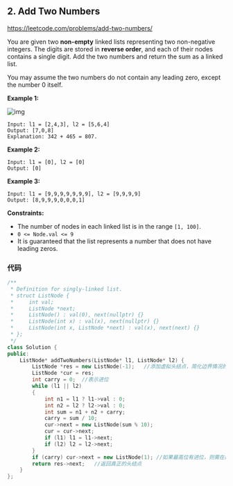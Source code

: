 ## 2. Add Two Numbers

https://leetcode.com/problems/add-two-numbers/

You are given two **non-empty** linked lists representing two non-negative integers. The digits are stored in **reverse order**, and each of their nodes contains a single digit. Add the two numbers and return the sum as a linked list.

You may assume the two numbers do not contain any leading zero, except the number 0 itself.

 

**Example 1:**

![img](https://assets.leetcode.com/uploads/2020/10/02/addtwonumber1.jpg)

```
Input: l1 = [2,4,3], l2 = [5,6,4]
Output: [7,0,8]
Explanation: 342 + 465 = 807.
```

**Example 2:**

```
Input: l1 = [0], l2 = [0]
Output: [0]
```

**Example 3:**

```
Input: l1 = [9,9,9,9,9,9,9], l2 = [9,9,9,9]
Output: [8,9,9,9,0,0,0,1]
```

 

**Constraints:**

- The number of nodes in each linked list is in the range `[1, 100]`.
- `0 <= Node.val <= 9`
- It is guaranteed that the list represents a number that does not have leading zeros.



### 代码

```cpp
/**
 * Definition for singly-linked list.
 * struct ListNode {
 *     int val;
 *     ListNode *next;
 *     ListNode() : val(0), next(nullptr) {}
 *     ListNode(int x) : val(x), next(nullptr) {}
 *     ListNode(int x, ListNode *next) : val(x), next(next) {}
 * };
 */
class Solution {
public:
    ListNode* addTwoNumbers(ListNode* l1, ListNode* l2) {
        ListNode *res = new ListNode(-1);   //添加虚拟头结点，简化边界情况的判断
        ListNode *cur = res;
        int carry = 0;  //表示进位
        while (l1 || l2) 
        {
            int n1 = l1 ? l1->val : 0;
            int n2 = l2 ? l2->val : 0;
            int sum = n1 + n2 + carry;
            carry = sum / 10;
            cur->next = new ListNode(sum % 10);
            cur = cur->next;
            if (l1) l1 = l1->next;
            if (l2) l2 = l2->next;
        }
        if (carry) cur->next = new ListNode(1); //如果最高位有进位，则需在最前面补1.
        return res->next;   //返回真正的头结点
    }
};
```

